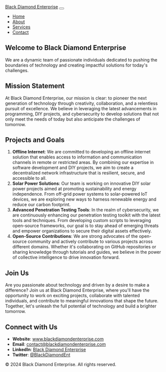 <!DOCTYPE html>
<html lang="en">
<head>
  <meta charset="UTF-8">
  <meta name="viewport" content="width=device-width, initial-scale=1.0">
  <title>Black Diamond Enterprise</title>
  <!-- Bootstrap CSS -->
  <link href="https://stackpath.bootstrapcdn.com/bootstrap/5.1.3/css/bootstrap.min.css" rel="stylesheet">
  <!-- Custom CSS -->
  <link href="styles.css" rel="stylesheet">
</head>
<body>

  <!-- Navbar -->
  <nav class="navbar navbar-expand-lg navbar-light bg-light">
    <div class="container">
      <a class="navbar-brand" href="#">Black Diamond Enterprise</a>
      <button class="navbar-toggler" type="button" data-bs-toggle="collapse" data-bs-target="#navbarNav" aria-controls="navbarNav" aria-expanded="false" aria-label="Toggle navigation">
        <span class="navbar-toggler-icon"></span>
      </button>
      <div class="collapse navbar-collapse justify-content-end" id="navbarNav">
        <ul class="navbar-nav">
          <li class="nav-item">
            <a class="nav-link" href="index.html">Home</a>
          </li>
          <li class="nav-item">
            <a class="nav-link" href="about.html">About</a>
          </li>
          <li class="nav-item">
            <a class="nav-link" href="#">Services</a>
          </li>
          <li class="nav-item">
            <a class="nav-link" href="#">Contact</a>
          </li>
        </ul>
      </div>
    </div>
  </nav>

  <!-- Main Content -->
  <section class="container mt-5">
    <div class="row">
      <div class="col-lg-12">
        <h1>Welcome to Black Diamond Enterprise</h1>
        <p>We are a dynamic team of passionate individuals dedicated to pushing the boundaries of technology and creating impactful solutions for today's challenges.</p>
        <h2>Mission Statement</h2>
        <p>At Black Diamond Enterprise, our mission is clear: to pioneer the next generation of technology through creativity, collaboration, and a relentless pursuit of excellence. We believe in leveraging the latest advancements in programming, DIY projects, and cybersecurity to develop solutions that not only meet the needs of today but also anticipate the challenges of tomorrow.</p>
        <h2>Projects and Goals</h2>
        <ol>
          <li><strong>Offline Internet</strong>: We are committed to developing an offline internet solution that enables access to information and communication channels in remote or restricted areas. By combining our expertise in software development and DIY projects, we aim to create a decentralized network infrastructure that is resilient, secure, and accessible to all.</li>
          <li><strong>Solar Power Solutions</strong>: Our team is working on innovative DIY solar power projects aimed at promoting sustainability and energy independence. From off-grid power systems to solar-powered IoT devices, we are exploring new ways to harness renewable energy and reduce our carbon footprint.</li>
          <li><strong>Advanced Penetration Testing Tools</strong>: In the realm of cybersecurity, we are continuously enhancing our penetration testing toolkit with the latest tools and techniques. From developing custom scripts to leveraging open-source frameworks, our goal is to stay ahead of emerging threats and empower organizations to secure their digital assets effectively.</li>
          <li><strong>Open-Source Contributions</strong>: We are strong advocates of the open-source community and actively contribute to various projects across different domains. Whether it's collaborating on GitHub repositories or sharing knowledge through tutorials and guides, we believe in the power of collective intelligence to drive innovation forward.</li>
        </ol>
        <h2>Join Us</h2>
        <p>Are you passionate about technology and driven by a desire to make a difference? Join us at Black Diamond Enterprise, where you'll have the opportunity to work on exciting projects, collaborate with talented individuals, and contribute to meaningful innovations that shape the future. Together, let's unleash the full potential of technology and build a brighter tomorrow.</p>
        <h2>Connect with Us</h2>
        <ul>
          <li><strong>Website</strong>: <a href="www.blackdiamondenterprise.com">www.blackdiamondenterprise.com</a></li>
          <li><strong>Email</strong>: <a href="mailto:contact@blackdiamondenterprise.com">contact@blackdiamondenterprise.com</a></li>
          <li><strong>LinkedIn</strong>: <a href="https://www.linkedin.com/company/blackdiamondenterprise">Black Diamond Enterprise</a></li>
          <li><strong>Twitter</strong>: <a href="https://twitter.com/BlackDiamondEnt">@BlackDiamondEnt</a></li>
        </ul>
      </div>
    </div>
  </section>

  <!-- Footer -->
  <footer class="footer mt-5">
    <div class="container">
      <div class="row">
        <div class="col-lg-12 text-center">
          <p>&copy; 2024 Black Diamond Enterprise. All rights reserved.</p>
        </div>
      </div>
    </div>
  </footer>

  <!-- Bootstrap Bundle with Popper -->
  <script src="https://cdnjs.cloudflare.com/ajax/libs/bootstrap/5.1.3/js/bootstrap.bundle.min.js"></script>
</body>
</html>
